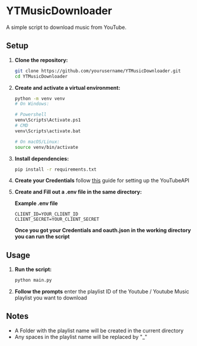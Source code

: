 # YTMusicDownloader

A simple script to download music from YouTube.

## Setup

1. **Clone the repository:**
    ```sh
    git clone https://github.com/yourusername/YTMusicDownloader.git
    cd YTMusicDownloader
    ```

2. **Create and activate a virtual environment:**
    ```sh
    python -m venv venv
    # On Windows:

    # Powershell
    venv\Scripts\Activate.ps1
    # CMD
    venv\Scripts\activate.bat

    # On macOS/Linux:
    source venv/bin/activate
    ```

3. **Install dependencies:**
    ```sh
    pip install -r requirements.txt
    ```

4. **Create your Credentials**
    follow [this](https://ytmusicapi.readthedocs.io/en/latest/setup/oauth.html) guide for setting up the YouTubeAPI

5. **Create and Fill out a .env file in the same directory:**

    **Example .env file**
    ```
    CLIENT_ID=YOUR_CLIENT_ID
    CLIENT_SECRET=YOUR_CLIENT_SECRET
    ```

    **Once you got your Credentials and oauth.json in the working directory
    you can run the script**


## Usage

1. **Run the script:**
    ```sh
    python main.py
    ```

2. **Follow the prompts** enter the playlist ID of the Youtube / Youtube Music playlist you want to download  

## Notes

- A Folder with the playlist name will be created in the current directory
- Any spaces in the playlist name will be replaced by "_"

